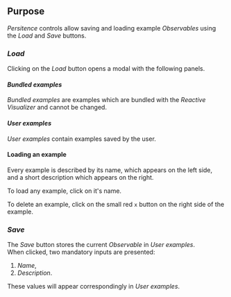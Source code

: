 ## Purpose

*Persitence* controls allow saving and loading example *Observables* using the *Load* and *Save* buttons.

### ***Load***

Clicking on the *Load* button opens a modal with the following panels.

#### ***Bundled examples***

*Bundled examples* are examples which are bundled with the *Reactive Visualizer* and cannot be changed.  

#### ***User examples***

*User examples* contain examples saved by the user.  

#### **Loading an example**

Every example is described by its name, which appears on the left side,  
and a short description which appears on the right.  

To load any example, click on it's name.  

To delete an example, click on the small red `x` button on the right side of the example.

### ***Save***

The *Save* button stores the current *Observable* in *User examples*.  
When clicked, two mandatory inputs are presented:
1. *Name*,
2. *Description*.

These values will appear correspondingly in *User examples*.
